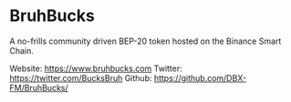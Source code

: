 # BruhBucks
A no-frills community driven BEP-20 token hosted on the Binance Smart Chain.

Website: https://www.bruhbucks.com
Twitter: https://twitter.com/BucksBruh
Github: https://github.com/DBX-FM/BruhBucks/
